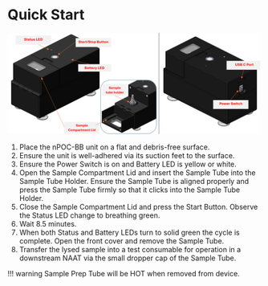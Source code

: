 # Quick Start

![02](../img/intro-02.png)

1. Place the nPOC-BB unit on a flat and debris-free surface.
2. Ensure the unit is well-adhered via its suction feet to the surface.
3. Ensure the Power Switch is on and Battery LED is yellow or white.
4. Open the Sample Compartment Lid and insert the Sample Tube into the Sample Tube Holder. Ensure the Sample Tube is aligned properly and press the Sample Tube firmly so that it clicks into the Sample Tube Holder.
5. Close the Sample Compartment Lid and press the Start Button. Observe the Status LED change to breathing green.
6. Wait 8.5 minutes.
7. When both Status and Battery LEDs turn to solid green the cycle is complete. Open the front cover and remove the Sample Tube.
8. Transfer the lysed sample into a test consumable for operation in a downstream NAAT via the small dropper cap of the Sample Tube.

!!! warning
    Sample Prep Tube will be HOT when removed from device.
